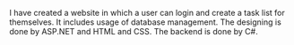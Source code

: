 I have created a website in which a user can login and create a task list for themselves. It includes usage of database management. The designing is done by ASP.NET and HTML and CSS. The backend is done by C#.
